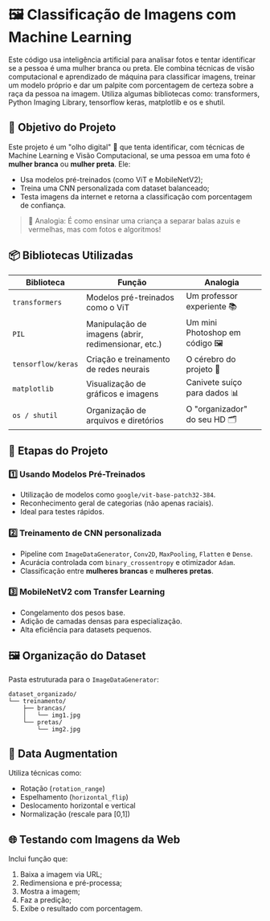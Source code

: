 # 🖼️ Classificação de Imagens com Machine Learning
Este código usa inteligência artificial para analisar fotos e tentar identificar se a pessoa é uma mulher branca ou preta. Ele combina técnicas de visão computacional e aprendizado de máquina para classificar imagens, treinar um modelo próprio e dar um palpite com porcentagem de certeza sobre a raça da pessoa na imagem.
Utiliza algumas bibliotecas como: transformers, Python Imaging Library, tensorflow keras, matplotlib e os e shutil.

## 🎯 Objetivo do Projeto

Este projeto é um "olho digital" 👀 que tenta identificar, com técnicas de Machine Learning e Visão Computacional, se uma pessoa em uma foto é **mulher branca** ou **mulher preta**. Ele:

- Usa modelos pré-treinados (como ViT e MobileNetV2);
- Treina uma CNN personalizada com dataset balanceado;
- Testa imagens da internet e retorna a classificação com porcentagem de confiança.

> 🧠 Analogia: É como ensinar uma criança a separar balas azuis e vermelhas, mas com fotos e algoritmos!

## 📦 Bibliotecas Utilizadas

| Biblioteca     | Função                                                                 | Analogia                                 |
|----------------|------------------------------------------------------------------------|------------------------------------------|
| `transformers` | Modelos pré-treinados como o ViT                                        | Um professor experiente 📚               |
| `PIL`          | Manipulação de imagens (abrir, redimensionar, etc.)                    | Um mini Photoshop em código 🖼️          |
| `tensorflow/keras` | Criação e treinamento de redes neurais                         | O cérebro do projeto 🧠                  |
| `matplotlib`   | Visualização de gráficos e imagens                                     | Canivete suíço para dados 📊             |
| `os / shutil`  | Organização de arquivos e diretórios                                   | O "organizador" do seu HD 🗂             |

## 🧠 Etapas do Projeto

### 1️⃣ Usando Modelos Pré-Treinados
- Utilização de modelos como `google/vit-base-patch32-384`.
- Reconhecimento geral de categorias (não apenas raciais).
- Ideal para testes rápidos.

### 2️⃣ Treinamento de CNN personalizada
- Pipeline com `ImageDataGenerator`, `Conv2D`, `MaxPooling`, `Flatten` e `Dense`.
- Acurácia controlada com `binary_crossentropy` e otimizador `Adam`.
- Classificação entre **mulheres brancas** e **mulheres pretas**.

### 3️⃣ MobileNetV2 com Transfer Learning
- Congelamento dos pesos base.
- Adição de camadas densas para especialização.
- Alta eficiência para datasets pequenos.

## 🖼️ Organização do Dataset

Pasta estruturada para o `ImageDataGenerator`:

```
dataset_organizado/
└── treinamento/
    ├── brancas/
    │   └── img1.jpg
    └── pretas/
        └── img2.jpg
```

## 🔄 Data Augmentation

Utiliza técnicas como:
- Rotação (`rotation_range`)
- Espelhamento (`horizontal_flip`)
- Deslocamento horizontal e vertical
- Normalização (rescale para [0,1])

## 🌐 Testando com Imagens da Web

Inclui função que:
1. Baixa a imagem via URL;
2. Redimensiona e pré-processa;
3. Mostra a imagem;
4. Faz a predição;
5. Exibe o resultado com porcentagem.
